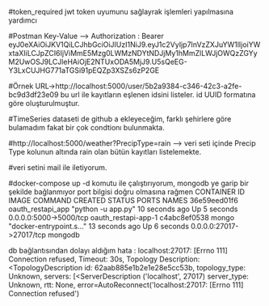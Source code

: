 #token_required jwt token uyumunu sağlayrak işlemleri yapılmasına yardımcı 

#Postman Key-Value --> Authorization : Bearer eyJ0eXAiOiJKV1QiLCJhbGciOiJIUzI1NiJ9.eyJ1c2VyIjp7InVzZXJuYW1lIjoiYWxtaXIiLCJpZCI6IjViMmE5Mzg0LWMzNDYtNDJjMy1hMmZlLWJjOWQzZGYyM2UwOSJ9LCJleHAiOjE2NTUxODA5MjJ9.U5sQeEG-Y3LxCUJHG771aTGSi91pEQZp3XSZs6zP2GE

#Örnek URL->http://localhost:5000/user/5b2a9384-c346-42c3-a2fe-bc9d3df23e09 bu url ile kayıtların eşlenen idsini listeler. id UUID formatına göre oluşturulmuştur.

#TimeSeries dataseti de github a ekleyeceğim, farklı şehirlere göre bulamadım fakat bir çok condtionı bulunmakta.

#http://localhost:5000/weather?PrecipType=rain --> veri seti içinde Precip Type kolunun altında rain olan bütün kayıtları listelemekte.

#veri setini mail ile iletiyorum.


#docker-compose up -d komutu ile çalıştırıyorum, mongodb ye garip bir şekilde bağlanmıyor port bilgisi doğru olmasına rağmen 
CONTAINER ID   IMAGE               COMMAND                  CREATED          STATUS         PORTS                      NAMES
36e59eed01f6   oauth_restapi_app   "python -u app.py"       10 seconds ago   Up 5 seconds   0.0.0.0:5000->5000/tcp     oauth_restapi-app-1
c4abc8ef0538   mongo               "docker-entrypoint.s…"   13 seconds ago   Up 6 seconds   0.0.0.0:27017->27017/tcp   mongodb

db bağlantısından dolayı aldığım hata : localhost:27017: [Errno 111] Connection refused, Timeout: 30s, Topology Description: <TopologyDescription id: 62aab885e1b2e1e28e5cc53b, topology_type: Unknown, servers: [<ServerDescription ('localhost', 27017) server_type: Unknown, rtt: None, error=AutoReconnect('localhost:27017: [Errno 111] Connection refused')
